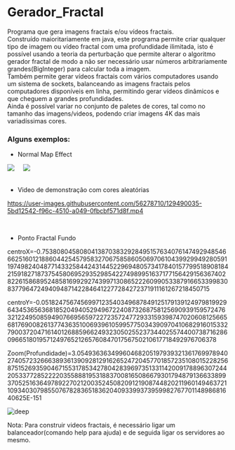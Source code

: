 # Gerador_Fractal
Programa que gera imagens fractais e/ou vídeos fractais.
</br>
Construído maioritariamente em java, este programa permite criar qualquer tipo de imagem ou vídeo fractal com uma profundidade ilimitada, isto é possível usando a teoria da perturbação que permite alterar o algoritmo gerador fractal de modo a não ser necessário usar números arbitrariamente  grandes(BigInteger) para calcular toda a imagem.
</br>
Também permite gerar vídeos fractais com vários computadores usando um sistema de sockets, balanceando as imagens fractais pelos computadores disponíveis em linha, permitindo gerar vídeos dinâmicos e que cheguem a grandes profundidades.
</br>
Ainda é possível variar no conjunto de paletes de cores, tal como no tamanho das imagens/videos, podendo criar imagens 4K das mais variadíssimas cores.

### Alguns exemplos:
- Normal Map Effect
<div float="left">
  <img src="https://user-images.githubusercontent.com/56278710/129489879-9d70ef56-59a0-4212-a4dd-48f48641072f.png">
   &nbsp; &nbsp;
  <img src="https://user-images.githubusercontent.com/56278710/129489719-e4421bdd-1e30-4dce-ab24-9c4904c31b54.png">
</div>
</br>

- Video de demonstração com cores aleatórias

https://user-images.githubusercontent.com/56278710/129490035-5bd12542-f96c-4510-a049-0fbcbf571d8f.mp4

</br>

- Ponto Fractal Fundo

centroX=-0.7538080458080413870383292849515763407614749294854666251601218860442545795832706758586050697061043992994928059119749824048771433258442431445229694805734178401577995189081842159182718737545806952935298542274989951637177156429156367402822615868952485816992927439971308652226099053387916653399830837796472494094871422846412277284272371911161267218450715

centroY=-0.051824756745699712354034968784912517913912497981992964345365636818520494052949672240873268758125690939159572476321224950859490766956597227235724772933159398747020608125665681769008261377436351006939610599577503439097041068291601533279003720471614012688596624932305025523734402557440073871628609665180195712497652126576084701756750210617718492976706378

Zoom(Profundidade)=3.0549363634996046820519793932136176997894027405723266638936139092812916265247204577018572351080152282568751526935904671553178534278042839697351331142009178896307244205337728522220355888195318837008165086679301794879136633899370525163649789227021200352450820912190874482021196014946372110934030798550767828365183620409339937395998276770114898681640625E-151

![deep](https://user-images.githubusercontent.com/56278710/129497928-52226695-269a-4528-90bb-59b52ef1c9d8.png)

Nota: Para construir videos fractais, é necessário ligar um balanceador(comando help para ajuda) e de seguida ligar os servidores ao mesmo.

